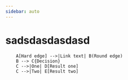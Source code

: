 ```yaml
---
sidebar: auto
---
```


# sadsdasdasdasd

```graphLR
    A[Hard edge] -->|Link text| B(Round edge)
    B --> C{Decision}
    C -->|One| D[Result one]
    C -->|Two| E[Result two]
```
<i class="icon-weibo"></i>
